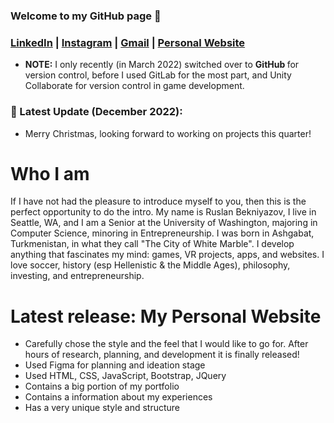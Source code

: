 ### Welcome to my GitHub page 👋

### [LinkedIn](https://www.linkedin.com/in/ruslan-bekniyazov/) | [Instagram](https://www.instagram.com/shkeeper_/) | [Gmail](https://mail.google.com/mail/?view=cm&source=mailto&to=rus.bekniyazov@gmail.com) | [Personal Website](https://www.ruslanbekniyazov.com)

* <b>NOTE:</b> I only recently (in March 2022) switched over to <b> GitHub </b> for version control, before I used GitLab for the most part, and Unity Collaborate for version control in game development.

### :tada: Latest Update (December 2022):
* Merry Christmas, looking forward to working on projects this quarter!

# Who I am

If I have not had the pleasure to introduce myself to you, then this is the perfect opportunity to do the intro. My name is Ruslan Bekniyazov, I live in Seattle, WA, and I am a Senior at the University of Washington, majoring in Computer Science, minoring in Entrepreneurship. I was born in Ashgabat, Turkmenistan, in what they call "The City of White Marble". I develop anything that fascinates my mind: games, VR projects, apps, and websites. I love soccer, history (esp Hellenistic & the Middle Ages), philosophy, investing, and entrepreneurship.

# Latest release: My Personal Website
* Carefully chose the style and the feel that I would like to go for. After hours of research, planning, and development it is finally released!
* Used Figma for planning and ideation stage
* Used HTML, CSS, JavaScript, Bootstrap, JQuery
* Contains a big portion of my portfolio
* Contains a information about my experiences
* Has a very unique style and structure
